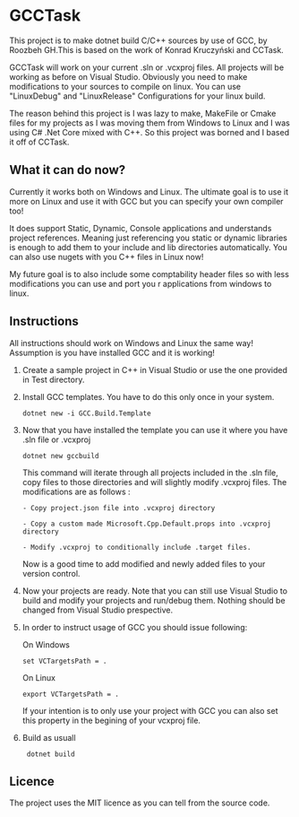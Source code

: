 GCCTask
======

This project is to make dotnet build C/C++ sources by use of GCC, by Roozbeh GH.This is based on the work of Konrad Kruczyński and CCTask.

GCCTask will work on your current .sln or .vcxproj files. All projects will be working as before on Visual Studio.
Obviously you need to make modifications to your sources to compile on linux. You can use "LinuxDebug" and "LinuxRelease" Configurations for your linux build.

The reason behind this project is I was lazy to make, MakeFile or Cmake files for my projects as I was moving them from Windows to Linux and I was using C# .Net Core mixed with C++. So this project was borned and I based it off of CCTask.

What it can do now?
-------------------
Currently it works both on Windows and Linux. The ultimate goal is to use it more on Linux and use it with GCC but you can specify your own compiler too!

It does support Static, Dynamic, Console applications and understands project references. Meaning just referencing you static or dynamic libraries is enough to add them to your include and lib directories automatically. You can also use nugets with you C++ files in Linux now!

My future goal is to also include some comptability header files so with less modifications you can use and port you r applications from windows to linux.

Instructions
-------
All instructions should work on Windows and Linux the same way! Assumption is you have installed GCC and it is working!

 1. Create a sample project in C++ in Visual Studio or use the one provided in Test directory.
 
 2. Install GCC templates. You have to do this only once in your system.
 
        dotnet new -i GCC.Build.Template
       
 3. Now that you have installed the template you can use it where you have .sln file or .vcxproj
 
        dotnet new gccbuild
        
    This command will iterate through all projects included in the .sln file, copy files to those directories and will slightly modify .vcxproj files. The modifications are as follows :
   
        - Copy project.json file into .vcxproj directory
    
        - Copy a custom made Microsoft.Cpp.Default.props into .vcxproj directory
    
        - Modify .vcxproj to conditionally include .target files.
    
    Now is a good time to add modified and newly added files to your version control.
    
 4. Now your projects are ready. Note that you can still use Visual Studio to build and modify your projects and run/debug them. Nothing should be changed from Visual Studio prespective.
 
 5. In order to instruct usage of GCC you should issue following:
    
    On Windows

        set VCTargetsPath = .
       
    On Linux

        export VCTargetsPath = .
    
    If your intention is to only use your project with GCC you can also set this property in the begining of your vcxproj file.
        
 6. Build as usuall
 
         dotnet build
    

Licence
-------
The project uses the MIT licence as you can tell from the source code.
